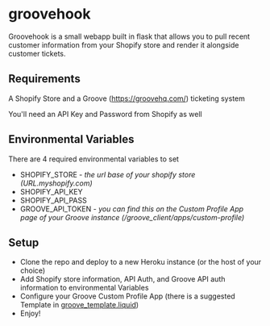 # groovehook

Groovehook is a small webapp built in flask that allows you to pull recent customer information from your Shopify store and render it alongside customer tickets.

## Requirements
A Shopify Store and a Groove (https://groovehq.com/) ticketing system

You'll need an API Key and Password from Shopify as well

## Environmental Variables
There are 4 required environmental variables to set

  * SHOPIFY_STORE - *the url base of your shopify store (URL.myshopify.com)*
  * SHOPIFY_API_KEY
  * SHOPIFY_API_PASS
  * GROOVE_API_TOKEN - *you can find this on the Custom Profile App page of your Groove instance (/groove_client/apps/custom-profile)*

## Setup
  * Clone the repo and deploy to a new Heroku instance (or the host of your choice)
  * Add Shopify store information, API Auth, and Groove API auth information to environmental Variables
  * Configure your Groove Custom Profile App (there is a suggested Template in [groove_template.liquid](groove_template.liquid))
  * Enjoy!

